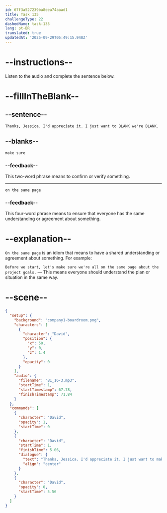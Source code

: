 ```yaml
---
id: 67f3a527239ba8eea74aaad1
title: Task 135
challengeType: 22
dashedName: task-135
lang: pt-BR
translated: true
updatedAt: '2025-09-29T05:49:15.948Z'
---
```


<!-- (Audio) David: Thanks, Jessica. I'd appreciate it. I just want to make sure we're on the same page. -->

# --instructions--

Listen to the audio and complete the sentence below.

# --fillInTheBlank--

## --sentence--

`Thanks, Jessica. I'd appreciate it. I just want to BLANK we're BLANK.`

## --blanks--

`make sure`

### --feedback--

This two-word phrase means to confirm or verify something.

---

`on the same page`

### --feedback--

This four-word phrase means to ensure that everyone has the same understanding or agreement about something.

# --explanation--

`On the same page` is an idiom that means to have a shared understanding or agreement about something. For example:

`Before we start, let's make sure we're all on the same page about the project goals.` — This means everyone should understand the plan or situation in the same way.

# --scene--

```json
{
  "setup": {
    "background": "company1-boardroom.png",
    "characters": [
      {
        "character": "David",
        "position": {
          "x": 50,
          "y": 0,
          "z": 1.4
        },
        "opacity": 0
      }
    ],
    "audio": {
      "filename": "B1_16-3.mp3",
      "startTime": 1,
      "startTimestamp": 67.78,
      "finishTimestamp": 71.84
    }
  },
  "commands": [
    {
      "character": "David",
      "opacity": 1,
      "startTime": 0
    },
    {
      "character": "David",
      "startTime": 1,
      "finishTime": 5.06,
      "dialogue": {
        "text": "Thanks, Jessica. I'd appreciate it. I just want to make sure we're on the same page.",
        "align": "center"
      }
    },
    {
      "character": "David",
      "opacity": 0,
      "startTime": 5.56
    }
  ]
}
```
